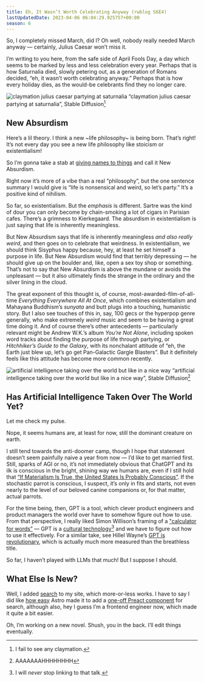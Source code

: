 ```yaml
---
title: Eh, It Wasn’t Worth Celebrating Anyway (rwblog S6E4)
lastUpdatedDate: 2023-04-06 06:04:29.925757+00:00 
season: 6
---
```


So, I completely missed March, did I? Oh well, nobody really needed March anyway — certainly, Julius Caesar won’t miss it.

I’m writing to you here, from the safe side of April Fools Day, a day which seems to be marked by less and less celebration every year. Perhaps that is how Saturnalia died, slowly petering out, as a generation of Romans decided, “eh, it wasn’t worth celebrating anyway.” Perhaps that is how every holiday dies, as the would-be celebrants find they no longer care.

![claymation julius caesar partying at saturnalia](https://buttondown.imgix.net/images/f994cbec-4d70-4416-830f-d6355da9d773.png?w=960&fit=max)
“claymation julius caesar partying at saturnalia”, Stable Diffusion[^1]

## New Absurdism

Here’s a lil theory. I think a new ~life philosophy~ is being born. That’s right! It’s not every day you see a new life philosophy like stoicism or existentialism!

So I’m gonna take a stab at [giving names to things](https://buttondown.email/hillelwayne/archive/giving-names-to-things/) and call it New Absurdism.

Right now it’s more of a vibe than a real “philosophy”, but the one sentence summary I would give is “life is nonsensical and weird, so let’s party.” It’s a positive kind of nihilism.

So far, so existentialism. But the _emphasis_ is different. Sartre was the kind of dour you can only become by chain-smoking a lot of cigars in Parisian cafes. There’s a grimness to Kierkegaard. The absurdism in existentialism is just saying that life is inherently meaningless.

But New Absurdism says that life is inherently meaningless _and also really weird_, and then goes on to celebrate that weirdness. In existentialism, we should think Sisyphus happy because, hey, at least he set himself a purpose in life. But New Absurdism would find that terribly depressing — he should give up on the boulder and, like, open a sex toy shop or something. That’s not to say that New Absurdism is above the mundane or avoids the unpleasant — but it also ultimately finds the strange in the ordinary and the silver lining in the cloud.

The great exponent of this thought is, of course, most-awarded-film-of-all-time _Everything Everywhere All At Once_, which combines existentialism and Mahayana Buddhism’s _sunyata_ and butt plugs into a touching, humanistic story. But I also see touches of this in, say, 100 gecs or the hyperpop genre generally, who make extremely _weird_ music and seem to be having a great time doing it. And of course there’s other antecedents — particularly relevant might be Andrew W.K.’s album _You’re Not Alone_, including spoken word tracks about finding the purpose of life through partying, or _Hitchhiker’s Guide to the Galaxy_, with its nonchalant attitude of “eh, the Earth just blew up, let’s go get Pan-Galactic Gargle Blasters”. But it definitely feels like this attitude has become more common recently.

![artificial intelligence taking over the world but like in a nice way](https://buttondown.imgix.net/images/e26ca433-1a3e-4cf6-8a5a-164b4aec5c46.png?w=960&fit=max)
“artificial intelligence taking over the world but like in a nice way”, Stable Diffusion[^2]

## Has Artificial Intelligence Taken Over The World Yet?

Let me check my pulse.

Nope, it seems humans are, at least for now, still the dominant creature on earth.

I still tend towards the anti-doomer camp, though I hope that statement doesn’t seem painfully naive a year from now — I’d like to get married first. Still, sparks of AGI or no, it’s not immediately obvious that ChatGPT and its ilk is conscious in the bright, shining way we humans are, even if I still hold that [“If Materialism Is True, the United States Is Probably Conscious”](http://faculty.ucr.edu/~eschwitz/SchwitzAbs/USAconscious.htm). If the stochastic parrot is conscious, I suspect, it’s only in fits and starts, not even nearly to the level of our beloved canine companions or, for that matter, actual parrots.

For the time being, then, GPT is a tool, which clever product engineers and product managers the world over have to somehow figure out how to use. From that perspective, I really liked Simon Willison’s framing of a ["calculator for words”](https://simonwillison.net/2023/Apr/2/calculator-for-words/) — GPT is a [cultural technology](https://www.youtube.com/live/k7rPtFLH6yw?feature=share)[^3] and we have to figure out how to use it effectively. For a similar take, see Hillel Wayne’s [GPT is revolutionary](https://buttondown.email/hillelwayne/archive/gpt-is-revolutionary/), which is actually much more measured than the breathless title.

So far, I haven’t played with LLMs that much! But I suppose I should.

## What Else Is New?

Well, I added [search](https://rwblickhan.org/search/) to my site, which more-or-less works. I have to say I did like [how easy](https://docs.astro.build/en/guides/integrations-guide/preact/) Astro made it to add a [one-off Preact component](https://github.com/rwblickhan/astro-rwblickhan.org/blob/main/src/components/Search.tsx) for search, although also, hey I guess I’m a frontend engineer now, which made it quite a bit easier.

Oh, I’m working on a new novel. Shush, you in the back. I’ll edit things eventually.

[^1]: I fail to see any claymation.

[^2]: AAAAAAAHHHHHHHH

[^3]: I will _never_ stop linking to that talk.